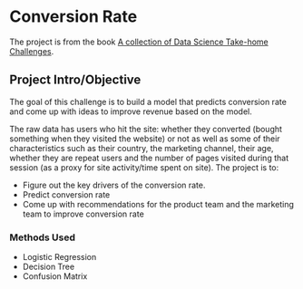 # Conversion Rate
The project is from the book [A collection of Data Science Take-home Challenges](https://datamasked.com/).

## Project Intro/Objective
The goal of this challenge is to build a model that predicts conversion rate and come up with ideas to improve revenue based on the model.

The raw data has users who hit the site: whether they converted (bought something when they visited the website) or not as well as some of their characteristics such as their country, the marketing channel, their age, whether they are repeat users and the number of pages visited during that session (as a proxy for site activity/time spent on site). The project is to:
* Figure out the key drivers of the conversion rate.
* Predict conversion rate
* Come up with recommendations for the product team and the marketing team to improve conversion rate

### Methods Used
* Logistic Regression
* Decision Tree
* Confusion Matrix
